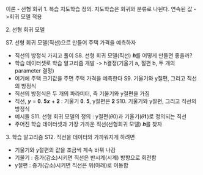 이론 - 선형 회귀
1\. 복습
지도학습 정의. 지도학습은 회귀와 분류로 나뉜다. 
연속된 값 ->회귀 모델 적용

2\. 선형 회귀 모델

S7. 선형 회귀 모델(직선)으르 만들어 주택 가격을 예측하자
- 직선의 방정식 가지고 풀이
S8. 선형 회귀 모델(직선) 𝒉를 어떻게 만들면 좋을까?
- 학습 데이터셋로 학습 알고리즘 개발 -> h결정(기울기 a, 절편 b, 두 개의 parameter 결정)
- 여기에 주택 크기값을 주면 주택 가격을 예측한다
S9. 기울기와 y절편, 그리고 직선의 방정식
- 직선의 방정식은 두 개의 파라미터, 즉 기울기와 y절편을 가짐
- 직선, 𝒚 = 𝟎. 𝟓𝒙 + 𝟐 : 기울기 𝟎. 𝟓, y절편은 𝟐
S10. 기울기와 y절편, 그리고 직선의 방정식
- 예시들
S11. 선형 회귀 모델의 정의 : y절편(𝜃0)과 기울기(𝜃𝟏)로 정의되는 직선
- 주어진 학습 데이터셋과 가장 가까운 직선(선형회귀 모델) 𝒉를 찾자

3\. 학습 알고리즘
S12. 직선을 데이터와 가까워지게 하려면
- 기울기와 y절편의 값을 조금씩 계속 바꿔 나감
- 기울기 : 증가(감소)시키면 직선은 반시계(시계) 방향으로 회전함
- y절편 : 증가(감소)시키면 직선은 위(아래)로 이동함